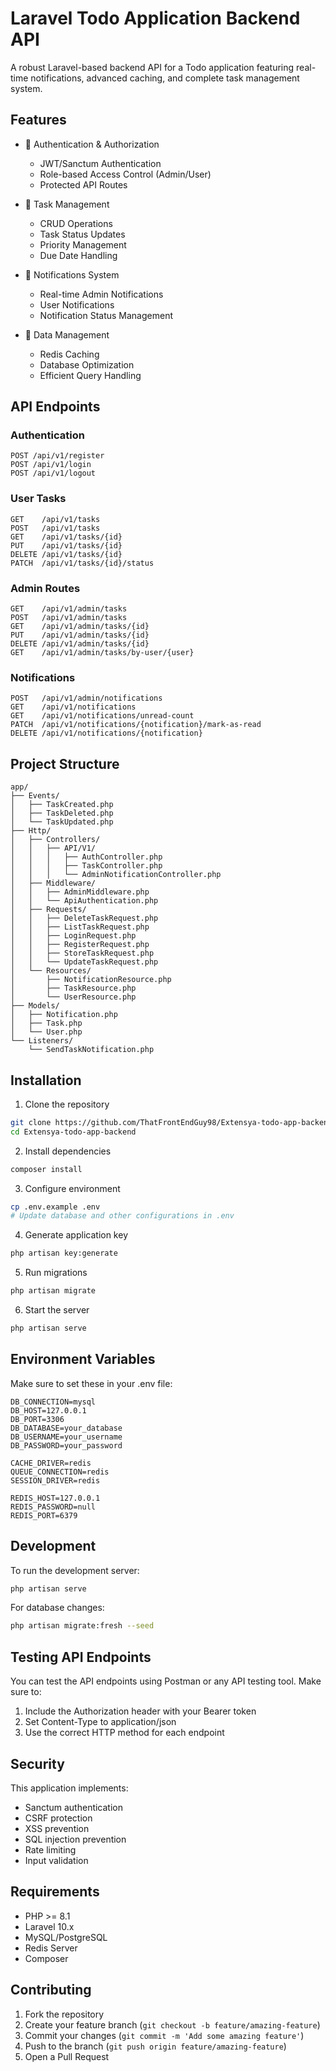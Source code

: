 # Laravel Todo Application Backend API

A robust Laravel-based backend API for a Todo application featuring real-time notifications, advanced caching, and complete task management system.

## Features

- 🔐 Authentication & Authorization
  - JWT/Sanctum Authentication
  - Role-based Access Control (Admin/User)
  - Protected API Routes

- 📝 Task Management
  - CRUD Operations
  - Task Status Updates
  - Priority Management
  - Due Date Handling

- 🔔 Notifications System
  - Real-time Admin Notifications
  - User Notifications
  - Notification Status Management

- 💾 Data Management
  - Redis Caching
  - Database Optimization
  - Efficient Query Handling

## API Endpoints

### Authentication
```
POST /api/v1/register
POST /api/v1/login
POST /api/v1/logout
```

### User Tasks
```
GET    /api/v1/tasks
POST   /api/v1/tasks
GET    /api/v1/tasks/{id}
PUT    /api/v1/tasks/{id}
DELETE /api/v1/tasks/{id}
PATCH  /api/v1/tasks/{id}/status
```

### Admin Routes
```
GET    /api/v1/admin/tasks
POST   /api/v1/admin/tasks
GET    /api/v1/admin/tasks/{id}
PUT    /api/v1/admin/tasks/{id}
DELETE /api/v1/admin/tasks/{id}
GET    /api/v1/admin/tasks/by-user/{user}
```

### Notifications
```
POST   /api/v1/admin/notifications
GET    /api/v1/notifications
GET    /api/v1/notifications/unread-count
PATCH  /api/v1/notifications/{notification}/mark-as-read
DELETE /api/v1/notifications/{notification}
```

## Project Structure
```
app/
├── Events/
│   ├── TaskCreated.php
│   ├── TaskDeleted.php
│   └── TaskUpdated.php
├── Http/
│   ├── Controllers/
│   │   ├── API/V1/
│   │   │   ├── AuthController.php
│   │   │   ├── TaskController.php
│   │   │   └── AdminNotificationController.php
│   ├── Middleware/
│   │   ├── AdminMiddleware.php
│   │   └── ApiAuthentication.php
│   ├── Requests/
│   │   ├── DeleteTaskRequest.php
│   │   ├── ListTaskRequest.php
│   │   ├── LoginRequest.php
│   │   ├── RegisterRequest.php
│   │   ├── StoreTaskRequest.php
│   │   └── UpdateTaskRequest.php
│   └── Resources/
│       ├── NotificationResource.php
│       ├── TaskResource.php
│       └── UserResource.php
├── Models/
│   ├── Notification.php
│   ├── Task.php
│   └── User.php
└── Listeners/
    └── SendTaskNotification.php
```

## Installation

1. Clone the repository
```bash
git clone https://github.com/ThatFrontEndGuy98/Extensya-todo-app-backend.git
cd Extensya-todo-app-backend
```

2. Install dependencies
```bash
composer install
```

3. Configure environment
```bash
cp .env.example .env
# Update database and other configurations in .env
```

4. Generate application key
```bash
php artisan key:generate
```

5. Run migrations
```bash
php artisan migrate
```

6. Start the server
```bash
php artisan serve
```

## Environment Variables

Make sure to set these in your .env file:
```
DB_CONNECTION=mysql
DB_HOST=127.0.0.1
DB_PORT=3306
DB_DATABASE=your_database
DB_USERNAME=your_username
DB_PASSWORD=your_password

CACHE_DRIVER=redis
QUEUE_CONNECTION=redis
SESSION_DRIVER=redis

REDIS_HOST=127.0.0.1
REDIS_PASSWORD=null
REDIS_PORT=6379
```

## Development

To run the development server:
```bash
php artisan serve
```

For database changes:
```bash
php artisan migrate:fresh --seed
```

## Testing API Endpoints

You can test the API endpoints using Postman or any API testing tool. Make sure to:
1. Include the Authorization header with your Bearer token
2. Set Content-Type to application/json
3. Use the correct HTTP method for each endpoint

## Security

This application implements:
- Sanctum authentication
- CSRF protection
- XSS prevention
- SQL injection prevention
- Rate limiting
- Input validation

## Requirements

- PHP >= 8.1
- Laravel 10.x
- MySQL/PostgreSQL
- Redis Server
- Composer

## Contributing

1. Fork the repository
2. Create your feature branch (`git checkout -b feature/amazing-feature`)
3. Commit your changes (`git commit -m 'Add some amazing feature'`)
4. Push to the branch (`git push origin feature/amazing-feature`)
5. Open a Pull Request
